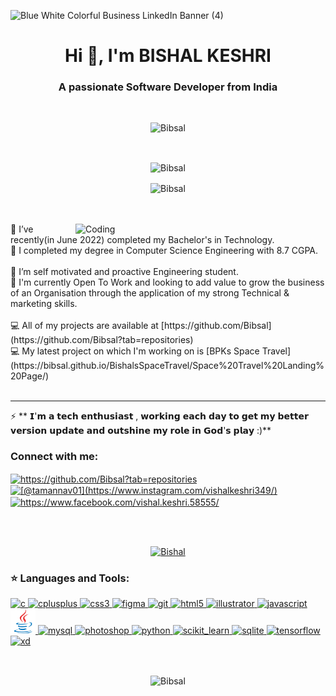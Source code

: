 <!--- - 👋 Hi, I’m @Bishal Keshri
- 👀 I’m interested in Coding , developing , designing , singing and negotiating !
- 🌱 I’m currently a final year B.Tech 'CSE' student.
- 💞️ I’m looking to collaborate/work with IT industries.
- 📫 How to reach me ...You can connect with me via my linkedin I'd https://www.linkedin.com/in/bishal-keshri-8a767a177/
- 📫 Or you can drop me a mail at bishalprasadkeshri@gmail.com 
--->

![Blue White Colorful Business LinkedIn Banner (4)](https://user-images.githubusercontent.com/55621344/177795371-0465e183-e2e6-4810-b6ff-021659d8e952.png)

<h1 align="center">Hi 👋, I'm BISHAL KESHRI</h1>
<h3 align="center">A passionate Software Developer from India</h3>
<br>
<p align="center"> <img src="https://komarev.com/ghpvc/?username=Bibsal&label=Profile%20views&color=0e75b6&style=flat" alt="Bibsal" /> </p>


<br>

<p align="center"> <img align="center" src="https://github-readme-stats.vercel.app/api?username=Bibsal&show_icons=true&locale=en" alt="Bibsal" /></p>
<p align="center"> <img align="center" src="https://github-readme-stats.vercel.app/api/top-langs/?username=Bibsal&layout=compact&langs_count=8" alt="Bibsal" />
</p>
<br>
<br>

<img align="right" alt="Coding" width="400" src="https://cdn.dribbble.com/users/2646423/screenshots/5507196/computer.gif">
🔭  I’ve recently(in June 2022) completed my Bachelor's in Technology. <br>
🔭  I completed my degree in Computer Science Engineering with 8.7 CGPA.<br>
<br>
👯  I’m self motivated and proactive Engineering student.<br>
👯  I'm currently Open To Work and looking to add value to grow the business of an Organisation through the application of my strong Technical & marketing skills.<br>
<br>
💻  All of my projects are available at [https://github.com/Bibsal](https://github.com/Bibsal?tab=repositories) 
<br>
💻  My latest project on which I'm working on is [BPKs Space Travel](https://bibsal.github.io/BishalsSpaceTravel/Space%20Travel%20Landing%20Page/) 
<br>
<br>

<hr>

⚡ ** 𝗜'𝗺 𝗮 𝘁𝗲𝗰𝗵 𝗲𝗻𝘁𝗵𝘂𝘀𝗶𝗮𝘀𝘁 , 𝘄𝗼𝗿𝗸𝗶𝗻𝗴 𝗲𝗮𝗰𝗵 𝗱𝗮𝘆 𝘁𝗼 𝗴𝗲𝘁 𝗺𝘆 𝗯𝗲𝘁𝘁𝗲𝗿 𝘃𝗲𝗿𝘀𝗶𝗼𝗻 𝘂𝗽𝗱𝗮𝘁𝗲 𝗮𝗻𝗱 𝗼𝘂𝘁𝘀𝗵𝗶𝗻𝗲 𝗺𝘆 𝗿𝗼𝗹𝗲 𝗶𝗻 𝗚𝗼𝗱'𝘀 𝗽𝗹𝗮𝘆 :)**

<h3 align="left">Connect with me:</h3>
<p align="left">
<a href="https://github.com/Bibsal?tab=repositories" target="blank"><img align="center" src="https://raw.githubusercontent.com/rahuldkjain/github-profile-readme-generator/master/src/images/icons/Social/linked-in-alt.svg" alt="https://github.com/Bibsal?tab=repositories" height="30" width="40" /></a> 
<a href="https://www.instagram.com/vishalkeshri349/" target="blank"><img align="center" src="https://raw.githubusercontent.com/rahuldkjain/github-profile-readme-generator/master/src/images/icons/Social/instagram.svg" alt="[@tamannav01](https://www.instagram.com/vishalkeshri349/)" height="30" width="40" /></a>
<a href="https://www.facebook.com/vishal.keshri.58555/" target="blank"><img align="center" src="https://raw.githubusercontent.com/rahuldkjain/github-profile-readme-generator/master/src/images/icons/Social/facebook.svg" alt="https://www.facebook.com/vishal.keshri.58555/" height="30" width="40" /></a>  

</p>
<br>
<br>

<!--
<p align="left"> 
<a href="https://linkedin.com/in/anushka-gupta-679496196" target="blank"><img align="center" src="https://image.flaticon.com/icons/png/512/174/174857.png" alt="anushka-gupta-679496196" height="50" width="50" /></a>
<a href="https://www.hackerrank.com/anushka23g" target="blank"><img align="center" src="https://github.com/amangupta37/KNOW-ME-app/blob/main/hacker-rank.png" alt="anushka23g" height="50" width="50" /></a>
</p>
-->

<p align="center"> <a href="https://github.com/ryo-ma/github-profile-trophy"><img src="https://github-profile-trophy.vercel.app/?username=Bibsal" alt="Bishal" /></a> </p>


<h3 align="left">⭐ Languages and Tools:</h3>
<p align="left"> <a href="https://www.cprogramming.com/" target="_blank"> <img src="https://amanguptaofficial.netlify.app/images/c.png" alt="c" width="40" height="40"/> </a> <a href="https://www.w3schools.com/cpp/" target="_blank"> <img src="https://amanguptaofficial.netlify.app/images/c++1.png" alt="cplusplus" width="40" height="40"/> </a> <a href="https://www.w3schools.com/css/" target="_blank"> <img src="https://amanguptaofficial.netlify.app/images/css.png" alt="css3" width="40" height="40"/> </a> <a href="https://www.figma.com/" target="_blank"> <img src="https://www.vectorlogo.zone/logos/figma/figma-icon.svg" alt="figma" width="40" height="40"/> </a> <a href="https://git-scm.com/" target="_blank"> <img src="https://www.vectorlogo.zone/logos/git-scm/git-scm-icon.svg" alt="git" width="40" height="40"/> </a> <a href="https://www.w3.org/html/" target="_blank"> <img src="https://amanguptaofficial.netlify.app/images/html.png" alt="html5" width="40" height="40"/> </a> <a href="https://www.adobe.com/in/products/illustrator.html" target="_blank"> <img src="https://www.vectorlogo.zone/logos/adobe_illustrator/adobe_illustrator-icon.svg" alt="illustrator" width="40" height="40"/> </a> <a href="https://developer.mozilla.org/en-US/docs/Web/JavaScript" target="_blank"> <img src="https://amanguptaofficial.netlify.app/images/js.png" alt="javascript" width="40" height="40"/> </a> <a href="https://www.java.com" target="_blank"> <img src="https://raw.githubusercontent.com/devicons/devicon/master/icons/java/java-original.svg" alt="java" width="40" height="40"/> </a> <a href="https://www.mysql.com/" target="_blank"> <img src="https://amanguptaofficial.netlify.app/images/sql.png" alt="mysql" width="40" height="40"/> </a> <a href="https://www.photoshop.com/en" target="_blank"> <img src="https://www.photoshop.com/en/images/apps/photoshop.png" alt="photoshop" width="40" height="40"/> </a> <a href="https://www.python.org" target="_blank"> <img src="https://upload.wikimedia.org/wikipedia/commons/c/c3/Python-logo-notext.svg" alt="python" width="40" height="40"/> </a> <a href="https://scikit-learn.org/" target="_blank"> <img src="https://upload.wikimedia.org/wikipedia/commons/0/05/Scikit_learn_logo_small.svg" alt="scikit_learn" width="40" height="40"/> </a> <a href="https://www.sqlite.org/" target="_blank"> <img src="https://www.vectorlogo.zone/logos/sqlite/sqlite-icon.svg" alt="sqlite" width="40" height="40"/> </a> <a href="https://www.tensorflow.org" target="_blank"> <img src="https://www.vectorlogo.zone/logos/tensorflow/tensorflow-icon.svg" alt="tensorflow" width="40" height="40"/> </a> <a href="https://www.adobe.com/products/xd.html" target="_blank"> <img src="https://cdn.worldvectorlogo.com/logos/adobe-xd.svg" alt="xd" width="40" height="40"/> </a> </p>

<br>
 
<p align="center"><img align="center" src="https://github-readme-streak-stats.herokuapp.com/?user=Bibsal&" alt="Bibsal" /></p>
 

<!---
Bibsal/Bibsal is a ✨ special ✨ repository because its `README.md` (this file) appears on your GitHub profile.
You can click the Preview link to take a look at your changes.
--->
